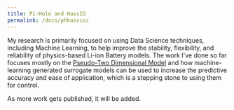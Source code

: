 ```yaml
---
title: Pi-Hole and HassIO
permalink: /docs/phhassio/
---
```


My research is primarily focused on using Data Science techniques, including Machine Learning, to help improve the stability, 
flexibility, and reliability of physics-based Li-ion Battery models.  The work I've done so far focuses mostly on the 
[Pseudo-Two Dimensional Model](link) and how machine-learning generated surrogate models can be used to increase the predictive
accuracy and ease of application, which is a stepping stone to using them for control.  

As more work gets published, it will be added.
